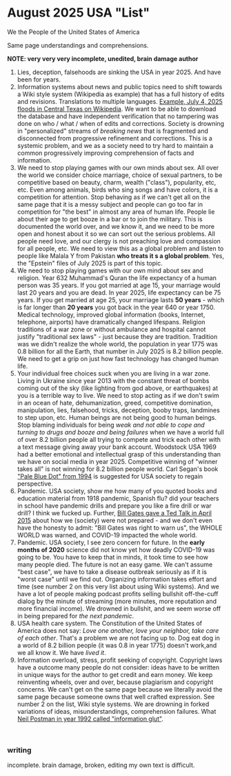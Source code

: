 # August 2025 USA "List"

We the People of the United States of America

Same page understandings and comprehensions.

**NOTE: very very very incomplete, unedited, brain damage author**

1. Lies, deception, falsehoods are sinking the USA in year 2025. And have been for years.
2. Information systems about news and public topics need to shift towards a Wiki style system (Wikipedia as example) that has a full history of edits and revisions. Translations to multiple languages. [Example, July 4, 2025 floods in Central Texas on Wikipedia](https://en.wikipedia.org/wiki/July_2025_Central_Texas_floods). We want to be able to download the database and have independent verification that no tampering was done on who / what / when of edits and corrections. Society is drowning in "personalized" streams of *breaking news* that is fragmented and disconnected from progressive refinement and corrections. This is a systemic problem, and we as a society need to try hard to maintain a common progressively improving comprehension of facts and information.
3. We need to stop playing games with our own minds about sex. All over the world we consider choice marriage, choice of sexual partners, to be competitive based on beauty, charm, wealth ("class"), popularity, etc, etc. Even among animals, birds who sing songs and have colors, it is a competition for attention. Stop behaving as if we can't get all on the same page that it is a messy subject and people can go too far in competition for "the best" in almost any area of human life. People lie about their age to get booze in a bar or to join the military. This is documented the world over, and we know it, and we need to be more open and honest about it so we can sort out the serious problems. All people need love, and our clergy is not preaching love and compassion for all people, etc. We need to view this as a global problem and listen to people like Malala Y from Pakistan **who treats it s a global problem**. Yes, the "Epstein" files of July 2025 is part of this topic.
4. We need to stop playing games with our own mind about sex and religion. Year 632 Muhammad's Quran the life expectancy of a human person was 35 years. If you got married at age 15, your marriage would last 20 years and you are dead. In year 2025, life expectancy can be 75 years. If you get married at age 25, your marriage lasts **50 years** - which is far longer than **20 years** you got back in the year 640 or year 1750. Medical technology, improved global information (books, Internet, telephone, airports) have dramatically changed lifespans. Religion traditions of a war zone or without ambulance and hospital cannot justify "traditional sex laws" - just because they are tradition. Tradition was we didn't realize the whole world, the population in year 1775 was 0.8 billion for all the Earth, that number in July 2025 is 8.2 billion people. We need to get a grip on just how fast technology has changed human life.
5. Your individual free choices suck when you are living in a war zone. Living in Ukraine since year 2013 with the constant threat of bombs coming out of the sky (like lighting from god above, or earthquakes) at you is a terrible way to live. We need to stop acting as if we don't swim in an ocean of hate, dehumanization, greed, competitive domination, manipulation, lies, falsehood, tricks, deception, booby traps, landmines to step upon, etc. Human beings are not being good to human beings. Stop blaming individuals for being *weak and not able to cope and turning to drugs and booze and being failures* when we have a world full of over 8.2 billion people all trying to compete and trick each other with a text message giving away your bank account. Woodstock USA 1969 had a better emotional and intellectual grasp of this understanding than we have on social media in year 2025. Competitive winning of "winner takes all" is not winning for 8.2 billion people world. Carl Segan's book ["Pale Blue Dot" from 1994](https://en.wikipedia.org/wiki/Pale_Blue_Dot_(book)) is suggested for USA society to regain perspective.
6. Pandemic. USA society, show me how many of you quoted books and education material from 1918 pandemic, Spanish flu? did your teachers in school have pandemic drills and prepare you like a fire drill or war drill? I think we fucked up. Further, [Bill Gates gave a Ted Talk in April 2015](https://www.youtube.com/watch?v=6Af6b_wyiwI) about how we (society) were not prepared - and we don't even have the honesty to admit: "Bill Gates was right to warn us", the WHOLE WORLD was warned, and COVID-19 impacted the whole world.
7. Pandemic. USA society, I see zero concern for future. In the **early months of 2020** science did not know yet how deadly COVID-19 was going to be. You have to keep that in minds, it took time to see how many people died. The future is not an easy game. We can't assume "best case", we have to take a disease outbreak seriously as if it is "worst case" until we find out. Organizing information takes effort and time (see number 2 on this very list about using Wiki systems). And we have a lot of people making podcast profits selling bullshit off-the-cuff dialog by the minute of streaming (more minutes, more reputation and more financial income). We drowned in bullshit, and we seem worse off in being prepared for *the next pandemic*.
8. USA health care system. The Constitution of the United States of America does not say: *Love one another, love your neighbor, take care of each other*. That's a problem we are not facing up to. Dog eat dog in a world of 8.2 billion people (it was 0.8 in year 1775) doesn't work,and we all know it. We have *lived it*.
9. Information overload, stress, profit seeking of copyright. Copyright laws have a outcome many people do not consider: ideas have to be written in unique ways for the author to get credit and earn money. We keep reinventing wheels, over and over, because plagiarism and copyright concerns. We can't get on the same page because we literally avoid the same page because someone owns that well crafted expression. See number 2 on the list, Wiki style systems. We are drowning in forked variations of ideas, misunderstandings, comprehension failures. What [Neil Postman in year 1992 called "information glut"](https://www.goodreads.com/work/quotes/1511641-technopoly-the-surrender-of-culture-to-technology).

&nbsp;

### writing

incomplete. brain damage, broken, editing my own text is difficult. 
